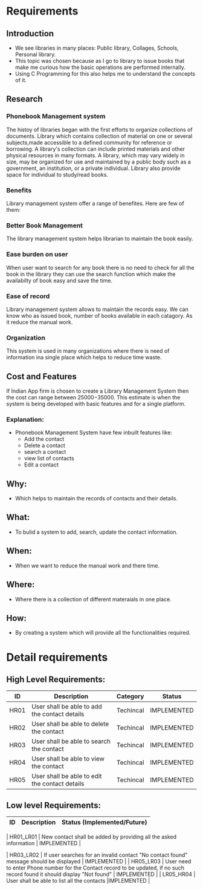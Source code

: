 # Requirements
## Introduction
 * We see libraries in many places: Public library, Collages, Schools, Personal library.
 * This topic was chosen because as I go to library to issue books that make me curious how the basic operations are performed internally. 
 * Using C Programming for this also helps me to understand the concepts of it.
 
## Research
### Phonebook Management system 
The histoy of libraries began with the first efforts to organize collections of documents. Library which contains collection of material on one or several subjects,made accessible to a defined community for reference or borrowing. A library's collection can include printed materials and other physical resources in many formats. A library, which may vary widely in size, may be organized for use and maintained by a public body such as a government, an institution, or a private individual. Library also provide space for individual to study/read books. 

### Benefits
Library management system offer a range of benefites. Here are few of them: 

### Better Book Management
The library management system helps librarian to maintain the book easily.  

### Ease burden on user
When user want to search for any book there is no need to check for all the book in the library they can use the search function which make the availabilty of book easy and save the time.

### Ease of record
Library management system allows to maintain the records easy. We can know who as issued book, number of books available in each catagory. As it reduce the manual work.

### Organization
This system is used in many organizations where there is need of information ina single place which helps to reduce time waste.  

## Cost and Features 
If Indian App firm is chosen to create a Library Management System then the cost can range between $25000-$35000. This estimate is when the system is being developed with basic features and for a single platform.



### Explanation:
* Phonebook Management System have few inbuilt features like:
    * Add the contact
    * Delete a contact
    * search a contact
    * view list of contacts
    * Edit a contact
     




## Why:
* Which helps to maintain the records of contacts and their details.

## What:
* To bulid a system to add, search, update the contact information.

## When:
* When we want to reduce the manual work and there time.

## Where:
* Where there is a collection of different materaials in one place.

## How:
* By creating a system which will provide all the functionalities required.

# Detail requirements
## High Level Requirements: 
| ID | Description | Category | Status | 
| ----- | ----- | ------- | ---------|
| HR01 | User shall be able to add the contact details   | Techincal | IMPLEMENTED |
| HR02 | User shall be able to delete the contact | Techincal | IMPLEMENTED | 
| HR03 | User shall be able to search the contact| Techincal |  IMPLEMENTED  |
| HR04 | User shall be able to view the contact| Techincal |  IMPLEMENTED  |
| HR05 | User shall be able to edit the contact details| Techincal |  IMPLEMENTED  |


##  Low level Requirements:
 
| ID | Description | Status (Implemented/Future) |
| ------ | --------- | ------ | 

| HR01_LR01 | New contact shall be added by providing all the asked information |  IMPLEMENTED |                                                                                          

| HR03_LR02 | If user searches for an invalid contact "No contact found" message should be displayed |  IMPLEMENTED  |
| HR05_LR03 | User need to enter Phone number for the Contact record to be updated, if no such record  found it should display "Not found"  | IMPLEMENTED  |
| LR05_HR04 | User shall be able to list all the contacts |IMPLEMENTED  |
